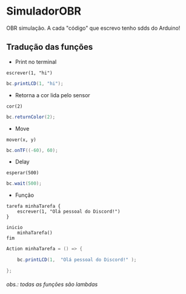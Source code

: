 # SimuladorOBR
OBR simulação. A cada "código" que escrevo tenho sdds do Arduino!


## Tradução das funções

- Print no terminal

```
escrever(1, "hi")
```

```cs
bc.printLCD(1, "hi");
```

- Retorna a cor lida pelo sensor

```
cor(2)
```

```cs
bc.returnColor(2);
```

- Move

```
mover(x, y)
```

```cs
bc.onTF((-60), 60);
```

- Delay

```
esperar(500)
```

```cs
bc.wait(500);
```

- Função

```
tarefa minhaTarefa {
    escrever(1, "Olá pessoal do Discord!")
}

inicio
    minhaTarefa()
fim
```

```cs
Action minhaTarefa = () => {

    bc.printLCD(1,  "Olá pessoal do Discord!" );

};

```

###### obs.: todas as funções são _lambdas_